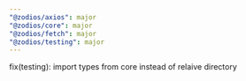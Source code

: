 ```yaml
---
"@zodios/axios": major
"@zodios/core": major
"@zodios/fetch": major
"@zodios/testing": major
---
```


fix(testing): import types from core instead of relaive directory
